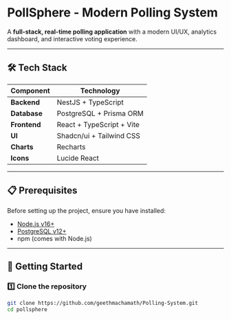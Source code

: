 # PollSphere - Modern Polling System

A **full-stack, real-time polling application** with a modern UI/UX, analytics dashboard, and interactive voting experience.

---

## 🛠️ Tech Stack

| Component   | Technology                               |
|-------------|-------------------------------------------|
| **Backend** | NestJS + TypeScript                      |
| **Database**| PostgreSQL + Prisma ORM                  |
| **Frontend**| React + TypeScript + Vite                |
| **UI**      | Shadcn/ui + Tailwind CSS                 |
| **Charts**  | Recharts                                 |
| **Icons**   | Lucide React                             |

---

## 📋 Prerequisites

Before setting up the project, ensure you have installed:

- [Node.js v16+](https://nodejs.org/)  
- [PostgreSQL v12+](https://www.postgresql.org/download/)  
- npm (comes with Node.js)

---

## 🚀 Getting Started

### 1️⃣ Clone the repository
```bash
git clone https://github.com/geethmachamath/Polling-System.git
cd pollsphere
